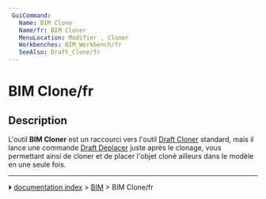 ```yaml
---
 GuiCommand:
   Name: BIM Clone
   Name/fr: BIM Cloner
   MenuLocation: Modifier , Cloner
   Workbenches: BIM_Workbench/fr
   SeeAlso: Draft_Clone/fr
---
```


# BIM Clone/fr

## Description

L\'outil **BIM Cloner** est un raccourci vers l\'outil [Draft Cloner](Draft_Clone/fr.md) standard, mais il lance une commande [Draft Déplacer](Draft_Move/fr.md) juste après le clonage, vous permettant ainsi de cloner et de placer l\'objet cloné ailleurs dans le modèle en une seule fois.



---
⏵ [documentation index](../README.md) > [BIM](BIM_Workbench.md) > BIM Clone/fr
